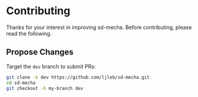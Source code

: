 # Contributing

Thanks for your interest in improving sd-mecha.
Before contributing, please read the following.

## Propose Changes

Target the `dev` branch to submit PRs:

 ```sh
 git clone -b dev https://github.com/ljleb/sd-mecha.git
 cd sd-mecha
 git checkout -b my-branch dev
 ```
